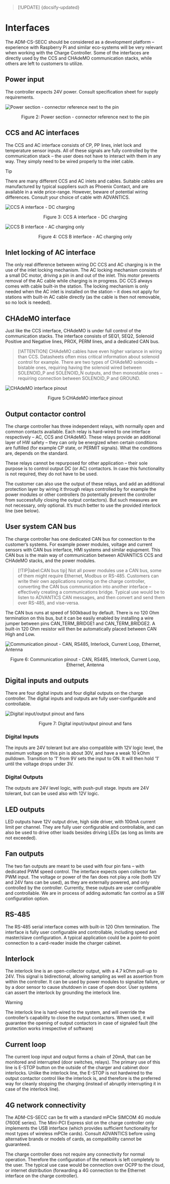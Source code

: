 > [!UPDATE] {docsify-updated}
# Interfaces

The ADM-CS-SECC should be considered as a development platform – experience with Raspberry Pi and similar eco-systems will be very relevant when working with the Charge Controller. Some of the interfaces are directly used by the CCS and CHAdeMO communication stacks, while others are left to customers to utilize.

## Power input

The controller expects 24V power. Consult specification sheet for supply requirements.

<div class="bigger-300">

![Power section - connector reference next to the pin](images/ADM-CS-SECC_multipart_power.svg "Power section - connector reference next to the pin")
</div>
<figcaption style="text-align: center">Figure 2: Power section - connector reference next to the pin</figcaption>

## CCS and AC interfaces

The CCS and AC interface consists of CP, PP lines, inlet lock and temperature sensor inputs. All of these signals are fully controlled by the communication stack – the user does not have to interact with them in any way. They simply need to be wired properly to the inlet cable.

> [!TIP]
> There are many different CCS and AC inlets and cables. Suitable cables are manufactured by typical suppliers such as Phoenix Contact, and are available in a wide price-range. However, beware of potential wiring differences. Consult your choice of cable with ADVANTICS.

<div class="bigger-300">

![CCS A interface - DC charging](images/ADM-CS-SECC_multipart_CCS_A.svg "CCS A interface - DC charging")
<figcaption style="text-align: center">Figure 3: CCS A interface - DC charging</figcaption>

![CCS B interface - AC charging only](images/ADM-CS-SECC_multipart_CCS_B.svg "CCS B interface - AC charging only")
</div>
<figcaption style="text-align: center">Figure 4: CCS B interface - AC charging only</figcaption>

## Inlet locking of AC interface

The only real difference between wiring DC CCS and AC charging is in the use of the inlet locking mechanism. The AC locking mechanism consists of a small DC motor, driving a pin in and out of the inlet. This motor prevents removal of the AC cable while charging is in progress. DC CCS always comes with cable built-in the station.
The locking mechanism is only needed when the AC inlet is installed on the station – it does not apply for stations with built-in AC cable directly (as the cable is then not removable, so no lock is needed).

## CHAdeMO interface

Just like the CCS interface, CHAdeMO is under full control of the communication stacks. The interface consists of SEQ1, SEQ2, Solenoid Positive and Negative lines, PROX, PERM lines, and a dedicated CAN bus.

> [!ATTENTION]
> CHAdeMO cables have even higher variance in wiring than CCS. Datasheets often miss critical information about solenoid control for example. There are two types of CHAdeMO solenoids – bistable ones, requiring having the solenoid wired between SOLENOID_P and SOLENOID_N outputs, and then monostable ones – requiring connection between SOLENOID_P and GROUND.

<div class="bigger-300">

![CHAdeMO interface pinout](images/ADM-CS-SECC_multipart_CHADEMO.svg "CHAdeMO interface pinout")
</div>
<figcaption style="text-align: center">Figure 5:CHAdeMO interface pinout</figcaption>

## Output contactor control

The charge controller has three independent relays, with normally open and common contacts available. Each relay is hard-wired to one interface respectively – AC, CCS and CHAdeMO. These relays provide an additional layer of HW safety – they can only be energized when certain conditions are fulfilled (for example CP state, or PERMIT signals). What the conditions are, depends on the standard.

These relays cannot be repurposed for other application – their sole purpose is to control output DC (or AC) contactors. In case this functionality is not required, they do not have to be used.

The customer can also use the output of these relays, and add an additional protection layer by wiring it through relays controlled by for example the power modules or other controllers (to potentially prevent the controller from successfully closing the output contactors). But such measures are not necessary, only optional. It’s much better to use the provided interlock line (see below).

## User system CAN bus

The charge controller has one dedicated CAN bus for connection to the customer’s systems. For example power modules, voltage and current sensors with CAN bus interface, HMI systems and similar eqiupment. This CAN bus is the main way of communication between ADVANTICS CCS and CHAdeMO stacks, and the power modules.

> [!TIP|label:CAN bus tip]
> Not all power modules use a CAN bus, some of them might require Ethernet, Modbus or RS-485. Customers can write their own applications running on the charge controller, converting the CAN bus communication into another interface – effectively creating a communications bridge. Typical use would be to listen to ADVANTICS CAN messages, and then convert and send them over RS-485, and vise-versa.

The CAN bus runs at speed of 500kbaud by default. There is no 120 Ohm termination on this bus, but it can be easily enabled by installing a wire jumper between pins CAN_TERM_BRIDGE1 and CAN_TERM_BRIDGE2. A built-in 120 Ohm resistor will then be automatically placed between CAN High and Low.

<div class="bigger-300">

![Communication pinout - CAN, RS485, Interlock, Current Loop, Ethernet, Antenna](images/ADM-CS-SECC_multipart_COMM.svg "Communication pinout - CAN, RS485, Interlock, Current Loop, Ethernet, Antenna")
</div>
<figcaption style="text-align: center">Figure 6: Communication pinout - CAN, RS485, Interlock, Current Loop, Ethernet, Antenna</figcaption>

## Digital inputs and outputs

There are four digital inputs and four digital outputs on the charge controller.
The digital inputs and outputs are fully user-configurable and controllable.

<div class="bigger-300">

![Digital input/output pinout and fans](images/ADM-CS-SECC_multipart_dig_IO.svg "Digital input/output pinout and fans")
</div>
<figcaption style="text-align: center">Figure 7: Digital input/output pinout and fans</figcaption>

### Digital Inputs
The inputs are 24V tolerant but are also compatible with 12V logic level, the maximum voltage on this pin is about 30V, and have a weak 10 kOhm pulldown.
Transition to ‘1' from 9V sets the input to ON. It will then hold '1’ until the voltage drops under 3V.
### Digital Outputs
The outputs are 24V level logic, with push-pull stage. Inputs are 24V tolerant, but can be used also with 12V logic.

## LED outputs

LED outputs have 12V output drive, high side driver, with 100mA current limit per channel. They are fully user configurable and controllable, and can also be used to drive other loads besides driving LEDs (as long as limits are not exceeded).


## Fan outputs

The two fan outputs are meant to be used with four pin fans – with dedicated PWM speed control. The interface expects open collector fan PWM input. The voltage or power of the fan does not play a role (both 12V and 24V fans can be used), as they are externally powered, and only controlled by the controller.
Currently, these outputs are user configurable and controllable. We are in process of adding automatic fan control as a SW configuration option.

## RS-485

The RS-485 serial interface comes with built-in 120 Ohm termination. The interface is fully user configurable and controllable, including speed and master/slave configuration. A typical application could be a point-to-point connection to a card-reader inside the charger cabinet.

## Interlock

The interlock line is an open-collector output, with a 4.7 kOhm pull-up to 24V. This signal is bidirectional, allowing sampling as well as assertion from within the controller. It can be used by power modules to signalize failure, or by a door sensor to cause shutdown in case of open door. User systems can assert the interlock by grounding the interlock line.

> [!WARNING]
> The interlock line is hard-wired to the system, and will override the controller’s capability to close the output contactors. When used, it will guarantee the opening of output contactors in case of signaled fault (the protection works irrespective of  software)

## Current loop

The current loop input and output forms a chain of 20mA, that can be monitored and interrupted (door switches, relays). The primary use of this line is E-STOP button on the outside of the charger and cabinet door interlocks. Unlike the interlock line, the E-STOP is not hardwired to the output contactor control like the interlock is, and therefore is the preferred way for cleanly stopping the charging (instead of abruptly interrupting it in case of the interlock line).

## 4G network connectivity

The ADM-CS-SECC can be fit with a standard mPCIe SIMCOM 4G module (7600E series). The Mini-PCI Express slot on the charge controller only implements the USB interface (which provides sufficient functionality for most types of wireless mPCIe cards). Consult ADVANTICS before using alternative brands or models of cards, as compatibility cannot be guaranteed.

The charge controller does not require any connectivity for normal operation. Therefore the configuration of the network is left completely to the user. The typical use case would be connection over OCPP to the cloud, or internet distribution (forwarding a 4G connection to the Ethernet interface on the charge controller).
